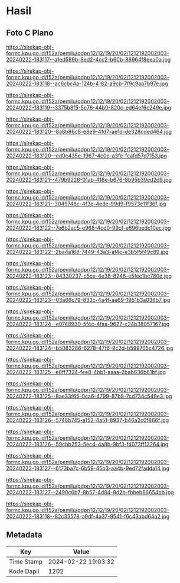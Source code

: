 # Hasil

## Foto C Plano

https://sirekap-obj-formc.kpu.go.id/f52a/pemilu/pdpr/12/12/19/20/02/1212192002003-20240222-183117--a1ed589b-8ed2-4cc2-b60b-88964f8eea0a.jpg

https://sirekap-obj-formc.kpu.go.id/f52a/pemilu/pdpr/12/12/19/20/02/1212192002003-20240222-183118--ac6cbc4a-124b-4182-a9cb-7f9c9aa7b97e.jpg

https://sirekap-obj-formc.kpu.go.id/f52a/pemilu/pdpr/12/12/19/20/02/1212192002003-20240222-183119--3375b8f5-5e76-44b0-820c-ed64ef6c249e.jpg

https://sirekap-obj-formc.kpu.go.id/f52a/pemilu/pdpr/12/12/19/20/02/1212192002003-20240222-183120--8a8b86c8-e8e9-4fd7-ae1d-de328cded464.jpg

https://sirekap-obj-formc.kpu.go.id/f52a/pemilu/pdpr/12/12/19/20/02/1212192002003-20240222-183120--ed0c435e-1967-4c0e-a3fe-fcafd57d7153.jpg

https://sirekap-obj-formc.kpu.go.id/f52a/pemilu/pdpr/12/12/19/20/02/1212192002003-20240222-183121--479b9226-01ab-416e-b676-8b95b39ed2d9.jpg

https://sirekap-obj-formc.kpu.go.id/f52a/pemilu/pdpr/12/12/19/20/02/1212192002003-20240222-183121--3049748c-4f3e-4ede-99d9-f9573e11f36f.jpg

https://sirekap-obj-formc.kpu.go.id/f52a/pemilu/pdpr/12/12/19/20/02/1212192002003-20240222-183122--7e6b2ac5-e968-4cd0-99cf-e696bedc10ec.jpg

https://sirekap-obj-formc.kpu.go.id/f52a/pemilu/pdpr/12/12/19/20/02/1212192002003-20240222-183122--2ba4a168-7449-43a3-af4c-e3b5f5f49c89.jpg

https://sirekap-obj-formc.kpu.go.id/f52a/pemilu/pdpr/12/12/19/20/02/1212192002003-20240222-183123--04330237-c5ce-4e38-8246-e5fec1bc780d.jpg

https://sirekap-obj-formc.kpu.go.id/f52a/pemilu/pdpr/12/12/19/20/02/1212192002003-20240222-183123--03a66c79-833c-4a4f-ae69-1951b3a036b7.jpg

https://sirekap-obj-formc.kpu.go.id/f52a/pemilu/pdpr/12/12/19/20/02/1212192002003-20240222-183124--e0748930-5f4c-4faa-9627-c24b38057167.jpg

https://sirekap-obj-formc.kpu.go.id/f52a/pemilu/pdpr/12/12/19/20/02/1212192002003-20240222-183124--b5083286-6278-47f6-9c2d-b599705c4726.jpg

https://sirekap-obj-formc.kpu.go.id/f52a/pemilu/pdpr/12/12/19/20/02/1212192002003-20240222-183125--e8ff7324-fee8-4bb1-aaaa-2bab636b61bf.jpg

https://sirekap-obj-formc.kpu.go.id/f52a/pemilu/pdpr/12/12/19/20/02/1212192002003-20240222-183125--8ae33f65-0ca6-4799-87b8-7cd734c548e3.jpg

https://sirekap-obj-formc.kpu.go.id/f52a/pemilu/pdpr/12/12/19/20/02/1212192002003-20240222-183126--5746b745-a152-4a51-8937-b46a2c0f866f.jpg

https://sirekap-obj-formc.kpu.go.id/f52a/pemilu/pdpr/12/12/19/20/02/1212192002003-20240222-183126--59cbb253-5ec4-4a8b-9bf3-f4073ff13264.jpg

https://sirekap-obj-formc.kpu.go.id/f52a/pemilu/pdpr/12/12/19/20/02/1212192002003-20240222-183127--6173ba7c-6b59-45b3-aa4b-9ed72fadda14.jpg

https://sirekap-obj-formc.kpu.go.id/f52a/pemilu/pdpr/12/12/19/20/02/1212192002003-20240222-183127--2490c6b7-8b57-4d84-8d2b-fbbeb66654bb.jpg

https://sirekap-obj-formc.kpu.go.id/f52a/pemilu/pdpr/12/12/19/20/02/1212192002003-20240222-183118--82c33578-a9df-4a37-9541-f6c43abd64a2.jpg


## Metadata

| Key        | Value               |
| ---------- | ------------------- |
| Time Stamp | 2024-02-22 19:03:32 |
| Kode Dapil | 1202                |



